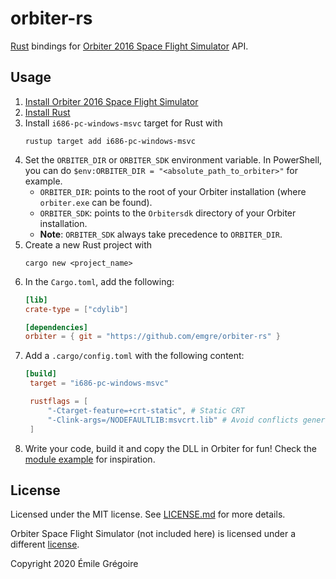 # orbiter-rs

[Rust](https://www.rust-lang.org/) bindings for
[Orbiter 2016 Space Flight Simulator](http://orbit.medphys.ucl.ac.uk/) API.

## Usage

1. [Install Orbiter 2016 Space Flight Simulator](http://orbit.medphys.ucl.ac.uk/download.html)
1. [Install Rust](https://www.rust-lang.org/tools/install)
1. Install `i686-pc-windows-msvc` target for Rust with
   ```shell
   rustup target add i686-pc-windows-msvc
   ```
1. Set the `ORBITER_DIR` or `ORBITER_SDK` environment variable.
   In PowerShell, you can do `$env:ORBITER_DIR = "<absolute_path_to_orbiter>"` for example.
    * `ORBITER_DIR`: points to the root of your Orbiter installation (where `orbiter.exe` can be found).
    * `ORBITER_SDK`: points to the `Orbitersdk` directory of your Orbiter installation.
    * __Note__: `ORBITER_SDK` always take precedence to `ORBITER_DIR`.
1. Create a new Rust project with
   ```shell
   cargo new <project_name>
   ```
1. In the `Cargo.toml`, add the following:
   ```toml
   [lib]
   crate-type = ["cdylib"]

   [dependencies]
   orbiter = { git = "https://github.com/emgre/orbiter-rs" }
   ```
1. Add a `.cargo/config.toml` with the following content:
   ```toml
   [build]
    target = "i686-pc-windows-msvc"

    rustflags = [
        "-Ctarget-feature=+crt-static", # Static CRT
        "-Clink-args=/NODEFAULTLIB:msvcrt.lib" # Avoid conflicts generated in OrbiterSDK
    ]
   ```
1. Write your code, build it and copy the DLL in Orbiter for fun! Check the
   [module example](examples/module) for inspiration.

## License

Licensed under the MIT license. See [LICENSE.md](./LICENSE.md) for more details.

Orbiter Space Flight Simulator (not included here) is licensed under a different
[license](http://orbit.medphys.ucl.ac.uk/terms.html).

Copyright 2020 Émile Grégoire
